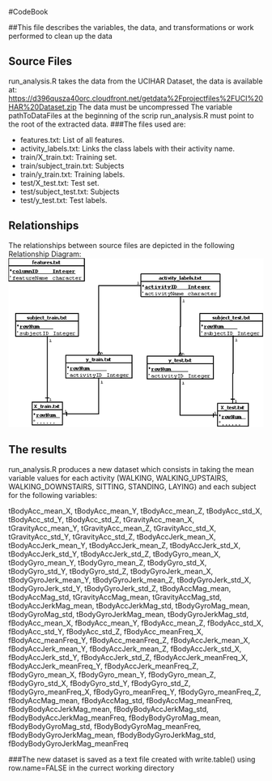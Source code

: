 #CodeBook

##This file describes the variables, the data, and transformations or work performed to clean up the data

## Source Files
run_analysis.R takes the data from the UCIHAR Dataset, the data is available at: https://d396qusza40orc.cloudfront.net/getdata%2Fprojectfiles%2FUCI%20HAR%20Dataset.zip
The data must be uncompressed
The variable pathToDataFiles at the beginning of the scrip run_analysis.R must point to the root of the extracted data.
###The files used are:
* features.txt: List of all features.
* activity_labels.txt: Links the class labels with their activity name.
* train/X_train.txt: Training set.
* train/subject_train.txt: Subjects
* train/y_train.txt: Training labels.
* test/X_test.txt: Test set.
* test/subject_test.txt: Subjects
* test/y_test.txt: Test labels.

## Relationships
The relationships between source files are depicted in the following Relationship Diagram:
![alt tag]( https://raw.githubusercontent.com/cesarear/GettingAndCleaningDataProject/master/ERD.png)

## The results
run_analysis.R produces a new dataset which consists in taking the mean variable values for each activity (WALKING, WALKING_UPSTAIRS, WALKING_DOWNSTAIRS, SITTING, STANDING, LAYING) and each subject for the following variables:

tBodyAcc_mean_X, tBodyAcc_mean_Y, tBodyAcc_mean_Z, tBodyAcc_std_X, tBodyAcc_std_Y, tBodyAcc_std_Z, tGravityAcc_mean_X, tGravityAcc_mean_Y, tGravityAcc_mean_Z, tGravityAcc_std_X, tGravityAcc_std_Y, tGravityAcc_std_Z, tBodyAccJerk_mean_X, tBodyAccJerk_mean_Y, tBodyAccJerk_mean_Z, tBodyAccJerk_std_X, tBodyAccJerk_std_Y, tBodyAccJerk_std_Z, tBodyGyro_mean_X, tBodyGyro_mean_Y, tBodyGyro_mean_Z, tBodyGyro_std_X, tBodyGyro_std_Y, tBodyGyro_std_Z, tBodyGyroJerk_mean_X, tBodyGyroJerk_mean_Y, tBodyGyroJerk_mean_Z, tBodyGyroJerk_std_X, tBodyGyroJerk_std_Y, tBodyGyroJerk_std_Z, tBodyAccMag_mean, tBodyAccMag_std, tGravityAccMag_mean, tGravityAccMag_std, tBodyAccJerkMag_mean, tBodyAccJerkMag_std, tBodyGyroMag_mean, tBodyGyroMag_std, tBodyGyroJerkMag_mean, tBodyGyroJerkMag_std, fBodyAcc_mean_X, fBodyAcc_mean_Y, fBodyAcc_mean_Z, fBodyAcc_std_X, fBodyAcc_std_Y, fBodyAcc_std_Z, fBodyAcc_meanFreq_X, fBodyAcc_meanFreq_Y, fBodyAcc_meanFreq_Z, fBodyAccJerk_mean_X, fBodyAccJerk_mean_Y, fBodyAccJerk_mean_Z, fBodyAccJerk_std_X, fBodyAccJerk_std_Y, fBodyAccJerk_std_Z, fBodyAccJerk_meanFreq_X, fBodyAccJerk_meanFreq_Y, fBodyAccJerk_meanFreq_Z, fBodyGyro_mean_X, fBodyGyro_mean_Y, fBodyGyro_mean_Z, fBodyGyro_std_X, fBodyGyro_std_Y, fBodyGyro_std_Z, fBodyGyro_meanFreq_X, fBodyGyro_meanFreq_Y, fBodyGyro_meanFreq_Z, fBodyAccMag_mean, fBodyAccMag_std, fBodyAccMag_meanFreq, fBodyBodyAccJerkMag_mean, fBodyBodyAccJerkMag_std, fBodyBodyAccJerkMag_meanFreq, fBodyBodyGyroMag_mean, fBodyBodyGyroMag_std, fBodyBodyGyroMag_meanFreq, fBodyBodyGyroJerkMag_mean, fBodyBodyGyroJerkMag_std, fBodyBodyGyroJerkMag_meanFreq

###The new dataset is saved as a text file created with write.table() using row.name=FALSE in the currect working directory
